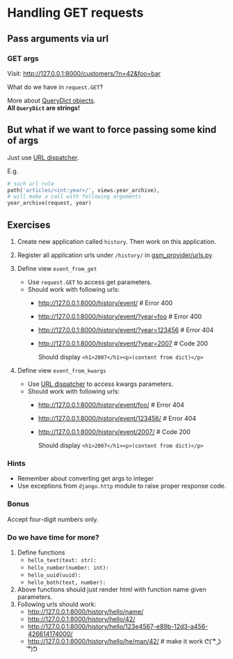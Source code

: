# Handling GET requests

## Pass arguments via url

### GET args
Visit: http://127.0.0.1:8000/customers/?n=42&foo=bar

What do we have in `request.GET`?

More about [QueryDict objects].  
**All `QueryDict` are strings!**

## But what if we want to force passing some kind of args
Just use [URL dispatcher].

E.g.
```python
# such url rule
path('articles/<int:year>/', views.year_archive),
# will make a call with following arguments
year_archive(request, year)
```

## Exercises
1. Create new application called `history`. Then work on this application.
1. Register all application urls under `/history/` in
   [gsm_provider/urls.py](../battlefield/gsm_provider/gsm_provider/urls.py)
1. Define view `event_from_get`
   * Use `request.GET` to access get parameters.
   * Should work with following urls:
     * http://127.0.0.1:8000/history/event/  # Error 400
     * http://127.0.0.1:8000/history/event/?year=foo  # Error 400
     * http://127.0.0.1:8000/history/event/?year=123456  # Error 404
     * http://127.0.0.1:8000/history/event/?year=2007  # Code 200
       
        Should display `<h1>2007</h1><p>(content from dict)</p>`
    
1. Define view `event_from_kwargs`
   * Use [URL dispatcher] to access kwargs parameters.
   * Should work with following urls:
     * http://127.0.0.1:8000/history/event/foo/  # Error 404
     * http://127.0.0.1:8000/history/event/123456/  # Error 404
     * http://127.0.0.1:8000/history/event/2007/  # Code 200
       
        Should display `<h1>2007</h1><p>(content from dict)</p>`
    
### Hints
* Remember about converting get args to integer
* Use exceptions from `django.http` module to raise proper response code.
    
### Bonus
Accept four-digit numbers only.

### Do we have time for more?
1. Define functions
    * `hello_text(text: str):`
    * `hello_number(number: int):`
    * `hello_uuid(uuid):`
    * `hello_both(text, number):`
1. Above functions should just render html with function name given parameters.
1. Following urls should work:
    * http://127.0.0.1:8000/history/hello/name/
    * http://127.0.0.1:8000/history/hello/42/
    * http://127.0.0.1:8000/history/hello/123e4567-e89b-12d3-a456-426614174000/
    * http://127.0.0.1:8000/history/hello/he/man/42/  # make it work ᕦ( ͡° ͜ʖ ͡°)ᕤ


<!-- links -->
[QueryDict objects]: https://docs.djangoproject.com/en/3.1/ref/request-response/#querydict-objects
[URL dispatcher]: https://docs.djangoproject.com/en/3.1/topics/http/urls/#example

